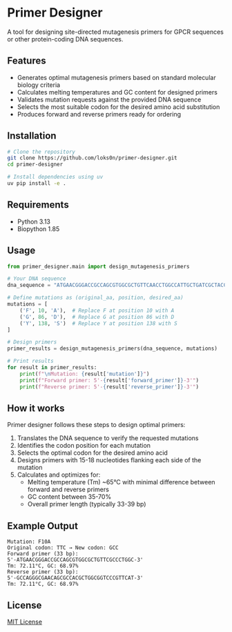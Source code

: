 # Primer Designer

A tool for designing site-directed mutagenesis primers for GPCR sequences or other protein-coding DNA sequences.

## Features

- Generates optimal mutagenesis primers based on standard molecular biology criteria
- Calculates melting temperatures and GC content for designed primers
- Validates mutation requests against the provided DNA sequence
- Selects the most suitable codon for the desired amino acid substitution
- Produces forward and reverse primers ready for ordering

## Installation

```bash
# Clone the repository
git clone https://github.com/loks0n/primer-designer.git
cd primer-designer

# Install dependencies using uv
uv pip install -e .
```

## Requirements

- Python 3.13
- Biopython 1.85

## Usage

```python
from primer_designer.main import design_mutagenesis_primers

# Your DNA sequence
dna_sequence = "ATGAACGGGACCGCCAGCGTGGCGCTGTTCAACCTGGCCATTGCTGATCGCTACCTGGCCATCGTCCTCTCTGCC..."

# Define mutations as (original_aa, position, desired_aa)
mutations = [
    ('F', 10, 'A'),  # Replace F at position 10 with A
    ('G', 86, 'D'),  # Replace G at position 86 with D
    ('Y', 138, 'S')  # Replace Y at position 138 with S
]

# Design primers
primer_results = design_mutagenesis_primers(dna_sequence, mutations)

# Print results
for result in primer_results:
    print(f"\nMutation: {result['mutation']}")
    print(f"Forward primer: 5'-{result['forward_primer']}-3'")
    print(f"Reverse primer: 5'-{result['reverse_primer']}-3'")
```

## How it works

Primer designer follows these steps to design optimal primers:

1. Translates the DNA sequence to verify the requested mutations
2. Identifies the codon position for each mutation
3. Selects the optimal codon for the desired amino acid
4. Designs primers with 15-18 nucleotides flanking each side of the mutation
5. Calculates and optimizes for:
   - Melting temperature (Tm) ~65°C with minimal difference between forward and reverse primers
   - GC content between 35-70%
   - Overall primer length (typically 33-39 bp)

## Example Output

```
Mutation: F10A
Original codon: TTC → New codon: GCC
Forward primer (33 bp):
5'-ATGAACGGGACCGCCAGCGTGGCGCTGTTCGCCCTGGC-3'
Tm: 72.11°C, GC: 68.97%
Reverse primer (33 bp):
5'-GCCAGGGCGAACAGCGCCACGCTGGCGGTCCCGTTCAT-3'
Tm: 72.11°C, GC: 68.97%
```

## License

[MIT License](LICENSE)
